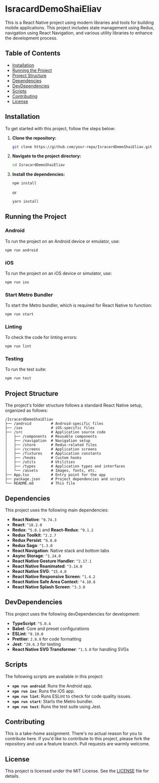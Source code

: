 
# IsracardDemoShaiEliav

This is a React Native project using modern libraries and tools for building mobile applications. This project includes state management using Redux, navigation using React Navigation, and various utility libraries to enhance the development process.

## Table of Contents

- [Installation](#installation)
- [Running the Project](#running-the-project)
- [Project Structure](#project-structure)
- [Dependencies](#dependencies)
- [DevDependencies](#devdependencies)
- [Scripts](#scripts)
- [Contributing](#contributing)
- [License](#license)

## Installation

To get started with this project, follow the steps below:

1. **Clone the repository:**

   ```bash
   git clone https://github.com/your-repo/IsracardDemoShaiEliav.git
   ```

2. **Navigate to the project directory:**

   ```bash
   cd IsracardDemoShaiEliav
   ```

3. **Install the dependencies:**

   ```bash
   npm install
   ```

   or

   ```bash
   yarn install
   ```

## Running the Project

### Android

To run the project on an Android device or emulator, use:

```bash
npm run android
```

### iOS

To run the project on an iOS device or simulator, use:

```bash
npm run ios
```

### Start Metro Bundler

To start the Metro bundler, which is required for React Native to function:

```bash
npm run start
```

### Linting

To check the code for linting errors:

```bash
npm run lint
```

### Testing

To run the test suite:

```bash
npm run test
```

## Project Structure

The project's folder structure follows a standard React Native setup, organized as follows:

```
/IsracardDemoShaiEliav
├── /android         # Android-specific files
├── /ios             # iOS-specific files
├── /src             # Application source code
│   ├── /components  # Reusable components
│   ├── /navigation  # Navigation setup
│   ├── /store       # Redux-related files
│   ├── /screens     # Application screens
│   ├── /fixtures    # Application constants
│   ├── /hooks       # Custom hooks
│   ├── /utils       # Utilities
│   ├── /types       # Application types and interfaces
│   └── /assets      # Images, fonts, etc.
├── App.tsx          # Entry point for the app
├── package.json     # Project dependencies and scripts
└── README.md        # This file
```

## Dependencies

This project uses the following main dependencies:

- **React Native**: `^0.74.3`
- **React**: `^18.2.0`
- **Redux**: `^5.0.1` and **React-Redux**: `^9.1.2`
- **Redux Toolkit**: `^2.2.7`
- **Redux Persist**: `^6.0.0`
- **Redux Saga**: `^1.3.0`
- **React Navigation**: Native stack and bottom tabs
- **Async Storage**: `^1.24.0`
- **React Native Gesture Handler**: `^2.17.1`
- **React Native Reanimated**: `^3.14.0`
- **React Native SVG**: `^15.4.0`
- **React Native Responsive Screen**: `^1.4.2`
- **React Native Safe Area Context**: `^4.10.8`
- **React Native Splash Screen**: `^3.3.0`

## DevDependencies

This project uses the following devDependencies for development:

- **TypeScript**: `^5.0.4`
- **Babel**: Core and preset configurations
- **ESLint**: `^8.19.0`
- **Prettier**: `2.8.8` for code formatting
- **Jest**: `^29.6.3` for testing
- **React Native SVG Transformer**: `^1.5.0` for handling SVGs

## Scripts

The following scripts are available in this project:

- **`npm run android`**: Runs the Android app.
- **`npm run ios`**: Runs the iOS app.
- **`npm run lint`**: Runs ESLint to check for code quality issues.
- **`npm run start`**: Starts the Metro bundler.
- **`npm run test`**: Runs the test suite using Jest.

## Contributing

This is a take-home assignment. There's no actual reason for you to contribute here. If you'd like to contribute to this project, please fork the repository and use a feature branch. Pull requests are warmly welcome.

## License

This project is licensed under the MIT License. See the [LICENSE](LICENSE) file for details.
